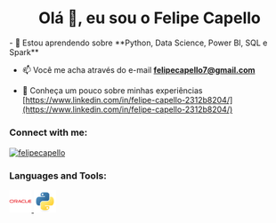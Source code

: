 <h1 align="center">Olá 👋, eu sou o Felipe Capello</h1>
- 🌱 Estou aprendendo sobre **Python, Data Science, Power BI, SQL e Spark**

- 📫 Você me acha através do e-mail **felipecapello7@gmail.com**

- 📄 Conheça um pouco sobre minhas experiências [https://www.linkedin.com/in/felipe-capello-2312b8204/](https://www.linkedin.com/in/felipe-capello-2312b8204/)

<h3 align="left">Connect with me:</h3>
<p align="left">
<a href="https://linkedin.com/in/felipecapello" target="blank"><img align="center" src="https://raw.githubusercontent.com/rahuldkjain/github-profile-readme-generator/master/src/images/icons/Social/linked-in-alt.svg" alt="felipecapello" height="30" width="40" /></a>
</p>

<h3 align="left">Languages and Tools:</h3>
<p align="left"> <a href="https://www.oracle.com/" target="_blank" rel="noreferrer"> <img src="https://raw.githubusercontent.com/devicons/devicon/master/icons/oracle/oracle-original.svg" alt="oracle" width="40" height="40"/> </a> <a href="https://www.python.org" target="_blank" rel="noreferrer"> <img src="https://raw.githubusercontent.com/devicons/devicon/master/icons/python/python-original.svg" alt="python" width="40" height="40"/> </a> </p>
